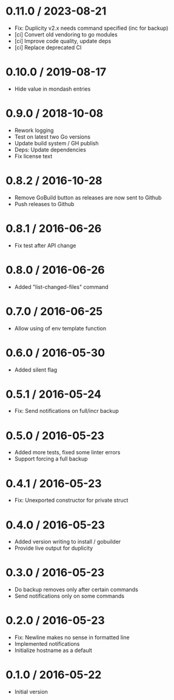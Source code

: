 # 0.11.0 / 2023-08-21

  * Fix: Duplicity v2.x needs command specified (inc for backup)
  * [ci] Convert old vendoring to go modules
  * [ci] Improve code quality, update deps
  * [ci] Replace deprecated CI

# 0.10.0 / 2019-08-17

  * Hide value in mondash entries

# 0.9.0 / 2018-10-08

  * Rework logging
  * Test on latest two Go versions
  * Update build system / GH publish
  * Deps: Update dependencies
  * Fix license text

# 0.8.2 / 2016-10-28

  * Remove GoBuild button as releases are now sent to Github
  * Push releases to Github

# 0.8.1 / 2016-06-26

  * Fix test after API change

# 0.8.0 / 2016-06-26

  * Added "list-changed-files" command

# 0.7.0 / 2016-06-25

  * Allow using of env template function

# 0.6.0 / 2016-05-30

  * Added silent flag

# 0.5.1 / 2016-05-24

  * Fix: Send notifications on full/incr backup

# 0.5.0 / 2016-05-23

  * Added more tests, fixed some linter errors
  * Support forcing a full backup

# 0.4.1 / 2016-05-23

  * Fix: Unexported constructor for private struct

# 0.4.0 / 2016-05-23

  * Added version writing to install / gobuilder
  * Provide live output for duplicity

# 0.3.0 / 2016-05-23

  * Do backup removes only after certain commands
  * Send notifications only on some commands

# 0.2.0 / 2016-05-23

  * Fix: Newline makes no sense in formatted line
  * Implemented notifications
  * Initialize hostname as a default

# 0.1.0 / 2016-05-22

  * Initial version
